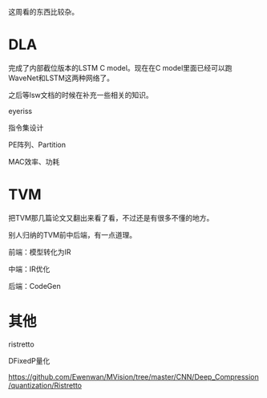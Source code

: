 这周看的东西比较杂。



# DLA

完成了内部截位版本的LSTM C model。现在在C model里面已经可以跑WaveNet和LSTM这两种网络了。

之后等lsw文档的时候在补充一些相关的知识。



eyeriss

指令集设计

PE阵列、Partition

MAC效率、功耗



# TVM

把TVM那几篇论文又翻出来看了看，不过还是有很多不懂的地方。

别人归纳的TVM前中后端，有一点道理。

前端：模型转化为IR

中端：IR优化

后端：CodeGen



# 其他

ristretto

DFixedP量化	

https://github.com/Ewenwan/MVision/tree/master/CNN/Deep_Compression/quantization/Ristretto

